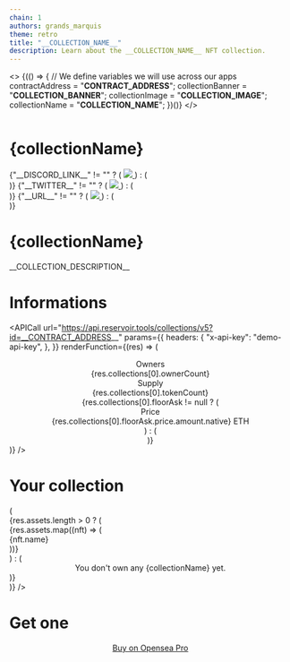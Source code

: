 ```yaml
---
chain: 1
authors: grands_marquis
theme: retro
title: "__COLLECTION_NAME__"
description: Learn about the __COLLECTION_NAME__ NFT collection.
---
```


<!-- If the data are missing, make sure you filled all the informations of your collection on OpenSea -->

<>
  {(() => {
    // We define variables we will use across our apps
    contractAddress = "__CONTRACT_ADDRESS__";
    collectionBanner = "__COLLECTION_BANNER__";
    collectionImage = "__COLLECTION_IMAGE__";
    collectionName = "__COLLECTION_NAME__";
  })()}
</>

<!-- Header -->

<div>
  <div>
    <img
      className="h-32 m-0 w-full object-cover lg:h-48"
      src={collectionBanner}
      alt=""
    />
  </div>
  <div className="mx-auto max-w-5xl px-4 sm:px-6 lg:px-8">
    <div className="-mt-12 sm:-mt-16 sm:flex sm:items-end sm:space-x-5">
      <div className="flex">
        <img
          className="h-24 w-24 m-0 p-0 rounded-full  sm:h-32 sm:w-32"
          src={collectionImage}
          alt=""
        />
      </div>
      <div className="mt-6 sm:flex sm:min-w-0 sm:flex-1 sm:items-center sm:justify-end sm:space-x-6 sm:pb-1">
        <div className="mt-6 min-w-0 flex-1 sm:hidden md:block">
          <h1 className="truncate text-2xl font-bold text-primary">{collectionName}</h1>
        </div>
        <div className="mt-6 flex flex-col justify-stretch space-y-3 sm:flex-row sm:space-x-4 sm:space-y-0">
          {"__DISCORD_LINK__" != "" ? (
            <a href="__DISCORD_LINK__" className="inline-flex ">
              <img
                class="w-6 h-6"
                src="https://static-00.iconduck.com/assets.00/discord-icon-2048x2048-kva2hfax.png"
              />
            </a>
          ) : (
            <div></div>
          )}
          {"__TWITTER__" != "" ? (
            <a href="https://twitter.com/__TWITTER__" className="inline-flex ">
              <img
                class="w-6 h-6"
                src="https://static-00.iconduck.com/assets.00/twitter-icon-512x512-7o66iwws.png"
              />
            </a>
          ) : (
            <div></div>
          )}
          {"__URL__" != "" ? (
            <a href="__URL__" className="inline-flex ">
              <img
                class="w-6 h-6"
                src="https://static-00.iconduck.com/assets.00/link-circle-icon-512x512-ybphzgij.png"
              />
            </a>
          ) : (
            <div></div>
          )}
        </div>
      </div>
    </div>
    <div className="mt-6 hidden min-w-0 flex-1 sm:block md:hidden">
      <h1 className="truncate text-2xl font-bold text-gray-900">
        {collectionName}
      </h1>
    </div>
  </div>
</div>
<div class="container mx-auto px-4">

<!-- Description -->

<p >__COLLECTION_DESCRIPTION__</p>

<!-- Informations -->

# Informations

<APICall
  url="https://api.reservoir.tools/collections/v5?id=__CONTRACT_ADDRESS__"
  params={{
    headers: {
      "x-api-key": "demo-api-key",
    },
  }}
  renderFunction={(res) => (
    <center class="mb-5">
      <div className="stats shadow">
        <div className="stat">
          <div className="stat-title">Owners</div>
          <div className="stat-value text-primary">
            {res.collections[0].ownerCount}
          </div>
        </div>
        <div className="stat">
          <div className="stat-title">Supply</div>
          <div className="stat-value text-primary">
            {res.collections[0].tokenCount}
          </div>
        </div>
        {res.collections[0].floorAsk != null ? (
          <div className="stat">
            <div className="stat-title">Price</div>
            <div className="stat-value text-primary">
              {res.collections[0].floorAsk.price.amount.native} ETH
            </div>
          </div>
        ) : (
          <div></div>
        )}
      </div>
    </center>
  )}
/>

<!-- User's NFTs -->

# Your collection

<!-- We need the user to be connected to retrieve his assets -->

<PleaseConnect>
  <APICall
    url={
      "https://api.opensea.io/api/v1/assets/?owner=" +
      userAddress +
      "&asset_contract_address=__CONTRACT_ADDRESS__"
    }
    params={{
      headers: {
        "x-api-key": "e4e7b08f1807492e91301de85728ce2e",
      },
    }}
    renderFunction={(res) => (
      <div class="mb-4">
        {res.assets.length > 0 ? (
          <div class="mx-auto mb-2 grid max-w-2xl grid-cols-1 gap-x-8 gap-y-8 sm:grid-cols-3 lg:mx-0 lg:max-w-none lg:grid-cols-4">
            {res.assets.map((nft) => (
              <div
                key={nft.id}
                class="col-span-1 flex flex-col divide-y divide-base rounded-lg text-center shadow"
              >
                <img
                  className="m-0 p-0 aspect-[3/2] w-full object-cover"
                  src={nft.image_url}
                  alt=""
                />
                <div>{nft.name}</div>
              </div>
            ))}
          </div>
        ) : (
          <center>
            <div>You don't own any {collectionName} yet.</div>
          </center>
        )}
      </div>
    )}
  />
</PleaseConnect>

# Get one

<center>
  <ReservoirSweep
    collectionAddress="__CONTRACT_ADDRESS__"
    buttonText="Buy on Reservoir"
  />
  <div class="mt-2">
    <a
      target="_blank"
      class="btn btn-outline btn-primary"
      href="https://pro.opensea.io/collection/__COLLECTION_SLUG__"
    >
      Buy on Opensea Pro
    </a>
  </div>
</center>
</div>
